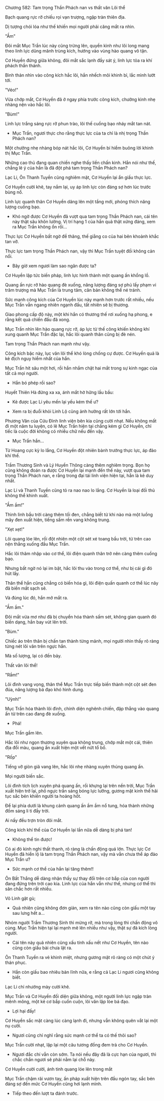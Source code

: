 




Chương 582: Tam trọng Thần Phách nan vs thất văn Lôi thể


Bạch quang rực rỡ chiếu rọi vạn trượng, ngập tràn thiên địa.

Dị tượng chói lóa như thế khiến mọi người phải căng mắt ra nhìn.

"Ầm"

Đôi mắt Mục Trần lúc này cũng trừng lên, quyền kình như lôi long mang theo linh lực dũng mãnh trùng kích, hướng vào vùng hào quang vô tận.

Cơ Huyền đứng giữa không, đôi mắt sắc lạnh đầy sát ý, linh lực tỏa ra khí phách thần thánh.

Bình thản nhìn vào công kích hắc lôi, hắn nhếch môi khinh bỉ, lắc mình lướt tới.

"Véo!"

Vừa chớp mắt, Cơ Huyền đã ở ngay phía trước công kích, chưởng kình nhẹ nhàng nện vào hắc lôi.

"Bùm!"

Linh lực trắng sáng rực rỡ phun trào, lôi thế cuồng bạo nháy mắt tan nát.

- Mục Trần, ngươi thực cho rằng thực lực của ta chỉ là nhị trọng Thần Phách nan?

Một chưởng nhẹ nhàng bóp nát hắc lôi, Cơ Huyền bí hiểm buông lời khinh thị Mục Trần.

Những cao thủ đang quan chiến nghe thấy liền chấn kinh. Hắn nói như thế, chẳng lẽ ý của hắn là đã đột phá tam trọng Thần Phách nan?

Lạc Li, Ôn Thanh Tuyền cũng nghiêm mặt, Cơ Huyền lại ẩn giấu thực lực.

Cơ Huyền cười khẽ, tay nắm lại, uy áp linh lực còn đáng sợ hơn lúc trước bùng nổ.

Linh lực quanh thân Cơ Huyền dâng lên một tầng mới, phóng thích năng lượng cuồng bạo.

- Khó ngờ được Cơ Huyền đã vượt qua tam trọng Thần Phách nan, cái tên này thật sâu khôn lường. Vị trí hạng 1 của hắn quả thật xứng đáng, xem ra Mục Trần không ổn rồi...

Thực lực Cơ Huyền bất ngờ đề thăng, thế giằng co của hai bên khoảnh khắc tan vỡ.

Thực lực tam trọng Thần Phách nan, vậy thì Mục Trần tuyệt đối không cản nổi.

- Bây giờ xem ngươi làm sao ngăn được ta?

Cơ Huyền lập tức biến pháp, linh lực hình thành một quang ấn khổng lồ.

Quang ấn rực rỡ hào quang đè xuống, năng lượng đáng sợ phủ lấy phạm vi trăm trượng mà Mục Trần là trung tâm, căn bản không thể né tránh.

Sức mạnh công kích của Cơ Huyền lúc này mạnh hơn trước rất nhiều, nếu Mục Trần vẫn ngang nhiên ngạnh đấu, tất nhiên sẽ bị thương.

Giao phong cấp độ này, một khi hắn có thương thế rơi xuống hạ phong, e rằng kết quả chiến đấu đã xong.

Mục Trần nhìn lên hào quang rực rỡ, áp lực từ thế công khiến không khí xung quanh Mục Trần đặc lại, hắc lôi quanh thân cũng bị đè nén.

Tam trọng Thần Phách nan mạnh như vậy.

Công kích bậc này, lục văn lôi thể khó lòng chống cự được. Cơ Huyền quả là kẻ địch nguy hiểm nhất của hắn.

Mục Trần hít sâu một hơi, rồi hắn nhắm chặt hai mắt trong sự kinh ngạc của tất cả mọi người.

- Hắn bó phép rồi sao?

Huyết Thiên Hà đứng xa xa, ánh mắt hờ hững lầu bầu:

- Kẻ được Lạc Li yêu mến lại yếu kém thế ư?

- Xem ra bị đuổi khỏi Linh Lộ cũng ảnh hưởng rất lớn tới hắn.

Phương Vân của Cửu Đỉnh linh viện bên kia cũng cười nhạt. Nếu không mất đi một năm tu luyện, có lẽ Mục Trần hiện tại chẳng kém gì Cơ Huyền, chỉ tiếc là cuộc đời không có nhiều chữ nếu đến vậy.

- Mục Trần hắn...

Từ Hoang cực kỳ lo lắng, Cơ Huyền đột nhiên bành trướng thực lực, áp đảo khí thế.

Trầm Thương Sinh và Lý Huyền Thông càng thêm nghiêm trọng. Bọn họ cũng không đoán ra được Cơ Huyền lại mạnh đến thế này, vượt qua tam trọng Thần Phách nan, e rằng trong đại tái linh viện hiện tại, hắn là kẻ duy nhất.

Lạc Li và Thanh Tuyền cũng tỏ ra nao nao lo lắng. Cơ Huyền là loại đối thủ không thể khinh xuất.

"Ầm ầm!"

Thình lình bầu trời càng thêm tối đen, chẳng biết từ khi nào mà một luồng mây đen xuất hiện, tiếng sấm rền vang không trung.

"Xẹt xẹt!"

Lôi quang lóe lên, rồi đột nhiên một cột sét xé toang bầu trời, từ trên cao nện thẳng xuống đầu Mục Trần.

Hắc lôi thâm nhập vào cơ thể, lôi điện quanh thân trở nên càng thêm cuồng bạo.

Nhưng bất ngờ nó lại im bặt, hắc lôi thu vào trong cơ thể, như bị cái gì đó hút lấy.

Thân thể hắn cũng chẳng có biến hóa gì, lôi điện quấn quanh cơ thể lúc nãy đã biến mất sạch sẽ.

Và đúng lúc đó, hắn mở mắt ra.

"Ầm ầm."

Đôi mắt vừa mơ như đã bị chuyển hóa thành sấm sét, không gian quanh đó biến dạng, hắn bay vút lên trời.

"Bùm."

Chiếc áo trên thân bị chấn tan thành từng mảnh, mọi người nhìn thấy rõ ràng từng nét lôi văn trên ngực hắn.

Mà số lượng, lại có đến bảy.

Thất văn lôi thể!

"Rầm!"

Lôi đình vang vọng, thân thể Mục Trần trực tiếp biến thành một cột sét đen đúa, năng lượng bá đạo khó hình dung.

"Uỳnh!"

Mục Trần hóa thành lôi đình, chính diện nghênh chiến, đập thẳng vào quang ấn từ trên cao đang đè xuống.

- Phá!

Mục Trần gầm lên.

Hắc lôi như ngọn thương xuyên qua không trung, chớp mắt một cái, thiên địa đổi màu, quang ấn xuất hiện một vết nứt tổ bố.

"Rốp"

Tiếng vỡ giòn giã vang lên, hắc lôi nhẹ nhàng xuyên thủng quang ấn.

Mọi người biến sắc.

Lôi đình tích lịch xuyên phá quang ấn, rồi khựng lại trên nền trời, Mục Trần xuất hiện trở lại, phô ngực trần sáng bóng lực lưỡng, gương mặt kinh thế hãi tục sắc bén khiến người ta hoảng hốt.

Để lại phía dưới là khung cảnh quang ấn ầm ầm nổ tung, hóa thành những đốm sáng li ti đầy trời.

Ai nấy đều trợn tròn đôi mắt.

Công kích khí thế của Cơ Huyền lại lần nữa dễ dàng bị phá tan!

- Không thể tin được!

Có ai đó kinh nghi thất thanh, rõ ràng là chấn động quá lớn. Thực lực Cơ Huyền đã hiển lộ là tam trọng Thần Phách nan, vậy mà vẫn chưa thể áp đảo Mục Trần ư?

- Sức mạnh cơ thể của hắn lại tăng thêm!!

Ôn Bất Thắng dễ dàng nhận thấy sự thay đổi trên cơ bắp của con người đang đứng trên trời cao kia. Linh lực của hắn vẫn như thế, nhưng cơ thể thì săn chắc hơn rất nhiều.

Võ Linh gật gù;

- Quả nhiên cũng không đơn giản, xem ra tên nào cũng còn giấu một tay sau lưng hết a...

Nhóm người Trầm Thương Sinh thì mừng rỡ, mà trong lòng thì chấn động vô cùng. Mục Trần hiện tại lại mạnh mẽ lên nhiều như vậy, thật sự đả kích lòng người.

- Cái tên này quả nhiên cũng xấu tính xấu nết như Cơ Huyền, tên nào cũng còn giấu bài chưa lật ra.

Ôn Thanh Tuyền ra vẻ khinh miệt, nhưng gương mặt rõ ràng có một chút ý thán phục.

- Hắn còn giấu bao nhiêu bản lĩnh nữa, e rằng cả Lạc Li ngươi cũng không biết.

Lạc Li chỉ nhướng mày cười khẽ.

Mục Trần và Cơ Huyền đối diện giữa không, một người linh lực ngập tràn mênh mông, một kẻ cơ bắp cuồn cuộn, lôi văn lập lòe bá đạo.

- Lợi hại đấy!

Cơ Huyền sắc mặt càng lúc càng lạnh đi, nhưng vẫn không quên vắt lại một nụ cười.

- Ngươi cũng chỉ nghĩ rằng sức mạnh cơ thể ta có thế thôi sao?

Mục Trần cười nhạt, lặp lại một câu tương đồng đem trả cho Cơ Huyền.

- Ngươi đắc chí vẫn còn sớm. Ta nói nếu đây đã là cực hạn của ngươi, thì chắc chắn ngươi sẽ phải nằm lại chỗ này.

Cơ Huyền cười cười, ánh tinh quang lóe lên trong mắt

Mục Trần chậm rãi vươn tay, ấn pháp xuất hiện trên đầu ngón tay, sắc bén đáng sợ đến mức Cơ Huyền cũng hơi lạnh mình.

- Tiếp theo đến lượt ta đánh trước.




